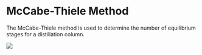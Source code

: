 # McCabe-Thiele Method 

The McCabe-Thiele method is used to determine the number of equilibrium stages for a distillation column. 

<img src = "/Users/aakanksha_g/PycharmProjects/tensorEnv/front.png">

